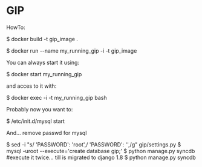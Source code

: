 # GIP
HowTo:

$ docker build -t gip_image .

$ docker run  --name my_running_gip -i -t gip_image

You can always start it using:

$ docker start my_running_gip

and acces to it with:

$ docker exec -i -t my_running_gip bash

Probably now you want to:

$ /etc/init.d/mysql start

And... remove passwd for mysql

$ sed -i "s/        'PASSWORD': 'root',/        'PASSWORD': '',/g" gip/settings.py
$ mysql -uroot --execute='create database gip;'
$ python manage.py syncdb
#execute it twice... till is migrated to django 1.8
$ python manage.py syncdb
